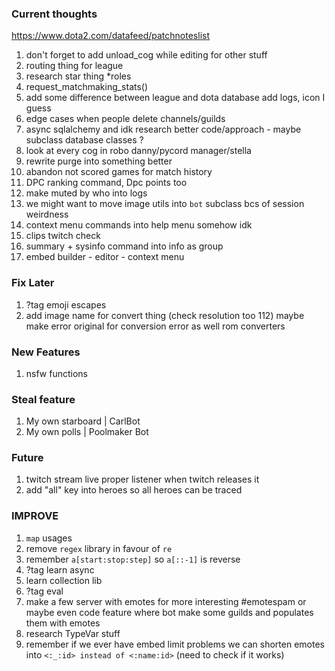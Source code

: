 ### Current thoughts
https://www.dota2.com/datafeed/patchnoteslist
1. don't forget to add unload_cog while editing for other stuff
2. routing thing for league
3. research star thing *roles
4. request_matchmaking_stats()
5. add some difference between league and dota database add logs, icon I guess
6. edge cases when people delete channels/guilds
7. async sqlalchemy and idk research better code/approach - maybe subclass database classes ?
8. look at every cog in robo danny/pycord manager/stella
9. rewrite purge into something better
10. abandon not scored games for match history
11. DPC ranking command, Dpc points too
12. make muted by who into logs
13. we might want to move image utils into `bot` subclass bcs of session weirdness
14. context menu commands into help menu somehow idk
15. clips twitch check
16. summary + sysinfo command into info as group 
17. embed builder - editor - context menu

### Fix Later
1. ?tag emoji escapes 
2. add image name for convert thing (check resolution too 112)
maybe make error original for conversion error as well rom converters


### New Features
1. nsfw functions

### Steal feature
1. My own starboard | CarlBot 
2. My own polls | Poolmaker Bot

### Future
1. twitch stream live proper listener when twitch releases it
2. add "all" key into heroes so all heroes can be traced

### IMPROVE
1. `map` usages
2. remove `regex` library in favour of `re`
3. remember `a[start:stop:step]` so `a[::-1]` is reverse
4. ?tag learn async
5. learn collection lib
6. ?tag eval
7. make a few server with emotes for more interesting #emotespam or maybe even code feature where bot make some guilds and populates them with emotes
8. research TypeVar stuff
9. remember if we ever have embed limit problems we can shorten emotes into `<:_:id> instead of <:name:id>` (need to check if it works)